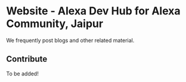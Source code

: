 # Website - Alexa Dev Hub for Alexa Community, Jaipur
We frequently post blogs and other related material.

## Contribute

To be added!
